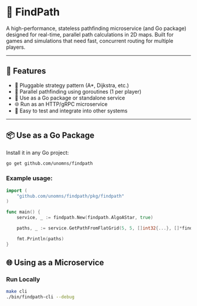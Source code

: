 # 🧭 FindPath

A high-performance, stateless pathfinding microservice (and Go package) designed for real-time, parallel path calculations in 2D maps. Built for games and simulations that need fast, concurrent routing for multiple players.

---

## 🚀 Features

- 🧠 Pluggable strategy pattern (A*, Dijkstra, etc.)
- 🧵 Parallel pathfinding using goroutines (1 per player)
- 🧩 Use as a Go package or standalone service
- 🌐 Run as an HTTP/gRPC microservice
- 🧪 Easy to test and integrate into other systems

---

## 📦 Use as a Go Package

Install it in any Go project:

```bash
go get github.com/unomns/findpath
```

### Example usage:

```go
import (
    "github.com/unomns/findpath/pkg/findpath"
)

func main() {
    service, _ := findpath.New(findpath.AlgoAStar, true)

    paths, _ := service.GetPathFromFlatGrid(5, 5, []int32{...}, []*findpath.Player{...})

    fmt.Println(paths)
}
```

## 🌐 Using as a Microservice

### Run Locally
```bash
make cli
./bin/findpath-cli --debug
```
